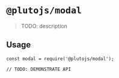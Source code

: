# `@plutojs/modal`

> TODO: description

## Usage

```
const modal = require('@plutojs/modal');

// TODO: DEMONSTRATE API
```
